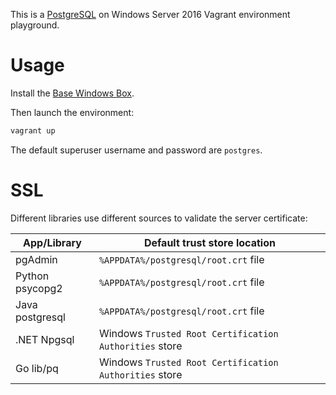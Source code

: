 This is a [PostgreSQL](https://www.postgresql.org/) on Windows Server 2016 Vagrant environment playground.

# Usage

Install the [Base Windows Box](https://github.com/rgl/windows-2016-vagrant).

Then launch the environment:

```bash
vagrant up
```

The default superuser username and password are `postgres`.

# SSL

Different libraries use different sources to validate the server certificate:

| App/Library     | Default trust store location                            |
| --------------- | ------------------------------------------------------- |
| pgAdmin         | `%APPDATA%/postgresql/root.crt` file                    |
| Python psycopg2 | `%APPDATA%/postgresql/root.crt` file                    |
| Java postgresql | `%APPDATA%/postgresql/root.crt` file                    |
| .NET Npgsql     | Windows `Trusted Root Certification Authorities` store  |
| Go lib/pq       | Windows `Trusted Root Certification Authorities` store  |
